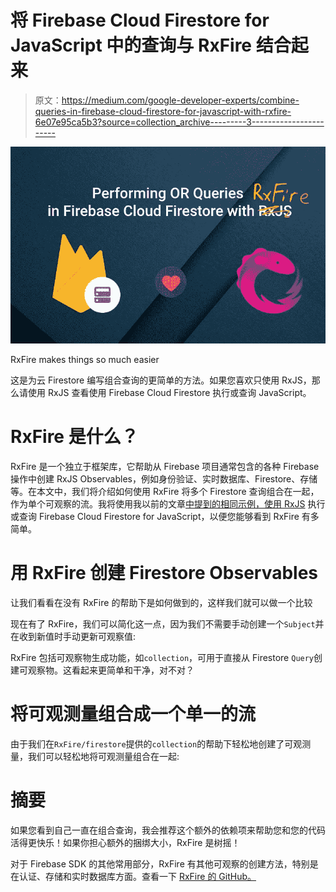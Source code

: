 # 将 Firebase Cloud Firestore for JavaScript 中的查询与 RxFire 结合起来

> 原文：<https://medium.com/google-developer-experts/combine-queries-in-firebase-cloud-firestore-for-javascript-with-rxfire-6e07e95ca5b3?source=collection_archive---------3----------------------->

![](img/a93c8a0758543e2394f39b54981aeca5.png)

RxFire makes things so much easier

这是为云 Firestore 编写组合查询的更简单的方法。如果您喜欢只使用 RxJS，那么请使用 RxJS 查看使用 Firebase Cloud Firestore 执行或查询 JavaScript。

# RxFire 是什么？

RxFire 是一个独立于框架库，它帮助从 Firebase 项目通常包含的各种 Firebase 操作中创建 RxJS Observables，例如身份验证、实时数据库、Firestore、存储等。在本文中，我们将介绍如何使用 RxFire 将多个 Firestore 查询组合在一起，作为单个可观察的流。我将使用我以前的文章[中提到的相同示例，使用 RxJS](/google-developer-experts/performing-or-queries-in-firebase-cloud-firestore-for-javascript-with-rxjs-c361671b201e) 执行或查询 Firebase Cloud Firestore for JavaScript，以便您能够看到 RxFire 有多简单。

# 用 RxFire 创建 Firestore Observables

让我们看看在没有 RxFire 的帮助下是如何做到的，这样我们就可以做一个比较

现在有了 RxFire，我们可以简化这一点，因为我们不需要手动创建一个`Subject`并在收到新值时手动更新可观察值:

RxFire 包括可观察物生成功能，如`collection`，可用于直接从 Firestore `Query`创建可观察物。这看起来更简单和干净，对不对？

# 将可观测量组合成一个单一的流

由于我们在`RxFire/firestore`提供的`collection`的帮助下轻松地创建了可观测量，我们可以轻松地将可观测量组合在一起:

# 摘要

如果您看到自己一直在组合查询，我会推荐这个额外的依赖项来帮助您和您的代码活得更快乐！如果你担心额外的捆绑大小，RxFire 是树摇！

对于 Firebase SDK 的其他常用部分，RxFire 有其他可观察的创建方法，特别是在认证、存储和实时数据库方面。查看一下 [RxFire 的 GitHub。](https://github.com/firebase/firebase-js-sdk/tree/master/packages/rxfire)